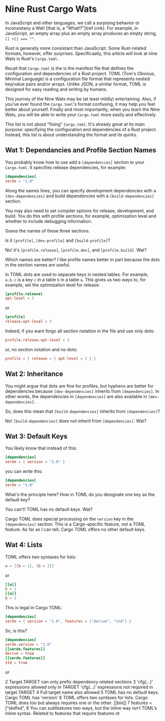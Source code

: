 # Nine Rust Cargo Wats

In JavaScript and other languages, we call a surpising behavior or inconsistany a Wat! [that is, a "What!?"](ref cmk). For example, in JavaScript, an empty array plus an empty array produces an empty string, `[] +[] === ""`.

Rust is generally more consistant than JavaScript. Some Rust-related formats, however, offer surprises. Specificaally, this article will look at nine Wats in Rust's `Cargo.toml`.

Recall that `Cargo.toml` is the is the manifest file that defines the configuration and dependencies of a Rust project. TOML (Tom's Obvious, Minimal Language) is a configuration file format that represents nested key/value pairs and/or arrays. Unlike JSON, a similar format, TOML is designed for easy reading and writing by humans.

This journey of the Nine Wats may be (at least mildly) entertaining. Also, if you've ever found the `Cargo.toml`'s format confusing, it may help you feel better about
yourself. Finally and most importantly, when you learn the Nine Wats, you will be able to write your `Cargo.toml` more easily and effectively.

This list is not about "fixing" `Cargo.toml`. It's already great at its main purpose: specifying the configuration and dependencies of a Rust project. Instead, this list is about understanding the format and its quirks.

## Wat 1: Dependancies and Profile Section Names

You probably know how to use add a `[dependencies]` section to your `Cargo.toml`. It specifies release dependencies, for example:

```toml
[dependencies]
serde = "1.0"
```

Along the sames lines, you can specify development dependencies with a `[dev-dependencies]` and build dependencies with a `[build-dependencies]` section.

You may also need to set compiler options for release, development, and build. You do this with profile sections, for example, optimization level and whether to include debugging information.

Guess the names of these three sections.

Is it `[profile]`, `[dev-profile]` and `[build-profile]`?

No! it's `[profile.release]`, `[profile.dev]`, and `[profile.build]`. Wat?

Which names are better? I like profile names better in part because the dots in the section names are useful.

In TOML dots are used to separate keys in nested tables. For example, `a.b.c` is a key `c` in a table `b` in a table `a`. This gives us two ways to, for example, set the optimization level for release:

```toml
[profile.release]
opt-level = 3
```

or

```toml
[profile]
release.opt-level = 3
```

Indeed, if you want forgo all section notation in the file and use only dots:

```toml
profile.release.opt-level = 3
```

or, no section notation and no dots:

```toml
profile = { release = { opt-level = 3 } }
```

## Wat 2: Inheritance

You might argue that dots are fine for profiles, but hyphens are better for
dependencies because `[dev-dependencies]` inherits from `[dependencies]`. In other words, the dependencies in `[dependencies]` are also available in `[dev-dependencies]`.

So, does this mean that `[build-dependencies]` inherits from `[dependencies]`?

No! `[build-dependencies]` does not inherit from `[dependencies]`. Wat?

## Wat 3: Default Keys

You likely know that instead of this:

```toml
[dependencies]
serde = { version = "1.0" }
```

you can write this:

```toml
[dependencies]
serde = "1.0"
```

What's the principle here? How in TOML do you designate one key as the default key?

You can't! TOML has no default keys. Wat?

Cargo TOML does special processing on the `version` key in the `[dependencies]` section. This is a Cargo-specific feature, not a TOML feature. As far as I can tell, Cargo TOML offers no other default keys.

## Wat 4: Lists

TOML offers two syntaxes for lists:

```toml
a = [{b = 1}, {b = 2}]
```

or

```toml
[[a]]
b = 1
[[a]]
b = 2
```

This is legal in Cargo TOML:

```toml
[dependencies]
serde = { version = "1.0", features = ["derive", "std"] }
```

So, is this?

```toml
[dependencies]
serde.version = "1.0"
[[serde.features]]
derive = true
[[serde.features]]
std = true
```

or

2 Target.TARGET can only prefix dependency related sections
3 'cfg(…)' expressions allowed only in TARGET
'cfg(…)’ expressions not required in target.TARGET
4 Full target name also allowed
5 TOML has no default keys. Cargo TOML has ‘version’
6 TOML offers two syntaxes for lists. Cargo TOML does too but always requires one or the other.
[[bin]]
7 features = [“skdfsd”,
8 You can subfeatures two ways, but the inline way isn’t TOML’s inline syntax. Related to features that require features
ot

```

```

```

```
